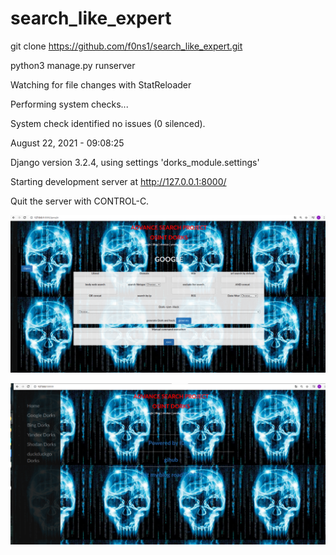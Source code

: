# search_like_expert


git clone https://github.com/f0ns1/search_like_expert.git

python3 manage.py runserver

Watching for file changes with StatReloader

Performing system checks...



System check identified no issues (0 silenced).

August 22, 2021 - 09:08:25

Django version 3.2.4, using settings 'dorks_module.settings'

Starting development server at http://127.0.0.1:8000/

Quit the server with CONTROL-C.

![Image description]( app.png )

![Image description]( app1.png )






